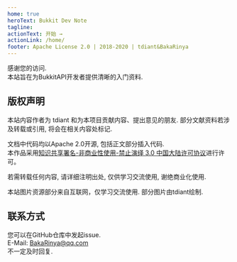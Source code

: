 ```yaml
---
home: true
heroText: Bukkit Dev Note
tagline:   
actionText: 开始 →
actionLink: /home/
footer: Apache License 2.0 | 2018-2020 | tdiant&BakaRinya
---
```


感谢您的访问.  
本站旨在为BukkitAPI开发者提供清晰的入门资料.

## 版权声明

本站内容作者为 tdiant 和为本项目贡献内容、提出意见的朋友. 部分文献资料若涉及转载或引用, 将会在相关内容处标记.

文档中代码均以Apache 2.0开源, 包括正文部分插入代码.  
本作品采用[知识共享署名-非商业性使用-禁止演绎 3.0 中国大陆许可协议](http://creativecommons.org/licenses/by-nc-nd/3.0/cn/)进行许可。

若需转载任何内容, 请详细注明出处, 仅供学习交流使用, 谢绝商业化使用.

本站图片资源部分来自互联网，仅学习交流使用. 部分图片由tdiant绘制.

## 联系方式

您可以在GitHub仓库中发起issue.  
E-Mail: BakaRinya@qq.com  
不一定及时回复.
